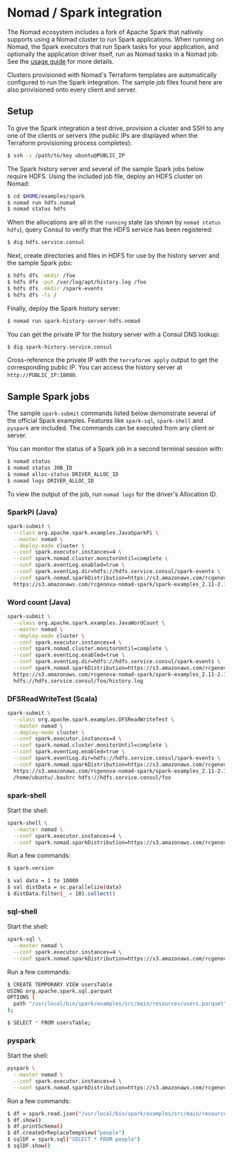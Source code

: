 # Nomad / Spark integration

The Nomad ecosystem includes a fork of Apache Spark that natively supports using 
a Nomad cluster to run Spark applications. When running on Nomad, the Spark 
executors that run Spark tasks for your application, and optionally the 
application driver itself, run as Nomad tasks in a Nomad job. See the 
[usage guide](./RunningSparkOnNomad.pdf) for more details.

Clusters provisioned with Nomad's Terraform templates are automatically 
configured to run the Spark integration. The sample job files found here are 
also provisioned onto every client and server.

## Setup

To give the Spark integration a test drive, provision a cluster and SSH to any 
one of the clients or servers (the public IPs are displayed when the Terraform 
provisioning process completes):

```bash
$ ssh -i /path/to/key ubuntu@PUBLIC_IP
```

The Spark history server and several of the sample Spark jobs below require 
HDFS. Using the included job file, deploy an HDFS cluster on Nomad: 

```bash
$ cd $HOME/examples/spark
$ nomad run hdfs.nomad
$ nomad status hdfs
```

When the allocations are all in the `running` state (as shown by `nomad status 
hdfs`), query Consul to verify that the HDFS service has been registered:

```bash
$ dig hdfs.service.consul
```

Next, create directories and files in HDFS for use by the history server and the 
sample Spark jobs:

```bash
$ hdfs dfs -mkdir /foo
$ hdfs dfs -put /var/log/apt/history.log /foo
$ hdfs dfs -mkdir /spark-events
$ hdfs dfs -ls /
```

Finally, deploy the Spark history server:

```bash
$ nomad run spark-history-server-hdfs.nomad
```

You can get the private IP for the history server with a Consul DNS lookup:

```bash
$ dig spark-history.service.consul
```

Cross-reference the private IP with the `terraforom apply` output to get the 
corresponding public IP. You can access the history server at 
`http://PUBLIC_IP:18080`.

## Sample Spark jobs

The sample `spark-submit` commands listed below demonstrate several of the 
official Spark examples. Features like `spark-sql`, `spark-shell` and `pyspark` 
are included. The commands can be executed from any client or server.

You can monitor the status of a Spark job in a second terminal session with:

```bash
$ nomad status
$ nomad status JOB_ID
$ nomad alloc-status DRIVER_ALLOC_ID
$ nomad logs DRIVER_ALLOC_ID
```

To view the output of the job, run `nomad logs` for the driver's Allocation ID.

### SparkPi (Java)

```bash
spark-submit \
  --class org.apache.spark.examples.JavaSparkPi \
  --master nomad \
  --deploy-mode cluster \
  --conf spark.executor.instances=4 \
  --conf spark.nomad.cluster.monitorUntil=complete \
  --conf spark.eventLog.enabled=true \
  --conf spark.eventLog.dir=hdfs://hdfs.service.consul/spark-events \
  --conf spark.nomad.sparkDistribution=https://s3.amazonaws.com/rcgenova-nomad-spark/spark-2.1.0-bin-nomad-preview-6.tgz \
  https://s3.amazonaws.com/rcgenova-nomad-spark/spark-examples_2.11-2.1.0-SNAPSHOT.jar 100
```

### Word count (Java)

```bash
spark-submit \
  --class org.apache.spark.examples.JavaWordCount \
  --master nomad \
  --deploy-mode cluster \
  --conf spark.executor.instances=4 \
  --conf spark.nomad.cluster.monitorUntil=complete \
  --conf spark.eventLog.enabled=true \
  --conf spark.eventLog.dir=hdfs://hdfs.service.consul/spark-events \
  --conf spark.nomad.sparkDistribution=https://s3.amazonaws.com/rcgenova-nomad-spark/spark-2.1.0-bin-nomad-preview-6.tgz \
  https://s3.amazonaws.com/rcgenova-nomad-spark/spark-examples_2.11-2.1.0-SNAPSHOT.jar \
  hdfs://hdfs.service.consul/foo/history.log
```

### DFSReadWriteTest (Scala)

```bash
spark-submit \
  --class org.apache.spark.examples.DFSReadWriteTest \
  --master nomad \
  --deploy-mode cluster \
  --conf spark.executor.instances=4 \
  --conf spark.nomad.cluster.monitorUntil=complete \
  --conf spark.eventLog.enabled=true \
  --conf spark.eventLog.dir=hdfs://hdfs.service.consul/spark-events \
  --conf spark.nomad.sparkDistribution=https://s3.amazonaws.com/rcgenova-nomad-spark/spark-2.1.0-bin-nomad-preview-6.tgz \
  https://s3.amazonaws.com/rcgenova-nomad-spark/spark-examples_2.11-2.1.0-SNAPSHOT.jar \
  /home/ubuntu/.bashrc hdfs://hdfs.service.consul/foo
```

### spark-shell

Start the shell:

```bash
spark-shell \
  --master nomad \
  --conf spark.executor.instances=4 \
  --conf spark.nomad.sparkDistribution=https://s3.amazonaws.com/rcgenova-nomad-spark/spark-2.1.0-bin-nomad-preview-6.tgz
```

Run a few commands:

```bash
$ spark.version

$ val data = 1 to 10000
$ val distData = sc.parallelize(data)
$ distData.filter(_ < 10).collect()
```

### sql-shell

Start the shell:

```bash
spark-sql \
  --master nomad \
  --conf spark.executor.instances=4 \
  --conf spark.nomad.sparkDistribution=https://s3.amazonaws.com/rcgenova-nomad-spark/spark-2.1.0-bin-nomad-preview-6.tgz jars/spark-sql_2.11-2.1.0-SNAPSHOT.jar
```

Run a few commands:

```bash
$ CREATE TEMPORARY VIEW usersTable
USING org.apache.spark.sql.parquet
OPTIONS (
  path "/usr/local/bin/spark/examples/src/main/resources/users.parquet"
);

$ SELECT * FROM usersTable;
```

### pyspark

Start the shell:

```bash
pyspark \
  --master nomad \
  --conf spark.executor.instances=4 \
  --conf spark.nomad.sparkDistribution=https://s3.amazonaws.com/rcgenova-nomad-spark/spark-2.1.0-bin-nomad-preview-6.tgz
```

Run a few commands:

```bash
$ df = spark.read.json("/usr/local/bin/spark/examples/src/main/resources/people.json")
$ df.show()
$ df.printSchema()
$ df.createOrReplaceTempView("people")
$ sqlDF = spark.sql("SELECT * FROM people")
$ sqlDF.show()
```





